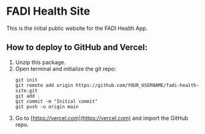 # FADI Health Site

This is the initial public website for the FADI Health App.

## How to deploy to GitHub and Vercel:

1. Unzip this package.
2. Open terminal and initialize the git repo:
   ```
   git init
   git remote add origin https://github.com/YOUR_USERNAME/fadi-health-site.git
   git add .
   git commit -m "Initial commit"
   git push -u origin main
   ```
3. Go to [https://vercel.com](https://vercel.com) and import the GitHub repo.

